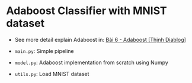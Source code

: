 # Adaboost Classifier with MNIST dataset
- See more detail explain Adaboost in: [Bài 6 - Adaboost [Thịnh Diablog]](https://flowery-fairy-f0d.notion.site/B-i-6-AdaBoost-14583006b8084791967b24c74a29a2b3?pvs=4)

- `main.py`: Simple pipeline
- `model.py`: Adaboost implementation from scratch using Numpy
- `utils.py`: Load MNIST dataset